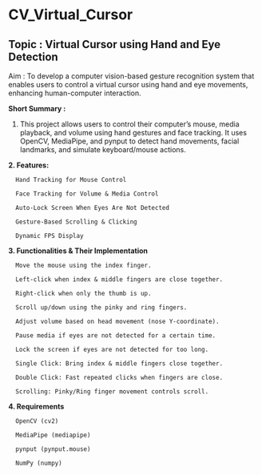 # CV_Virtual_Cursor

## Topic : Virtual Cursor using Hand and Eye Detection

Aim : To develop a computer vision-based gesture recognition system that enables users to control a
virtual cursor using hand and eye movements, enhancing human-computer interaction.

**Short Summary :**

1. This project allows users to control their computer’s mouse, media playback, and volume using hand gestures and face tracking. It uses OpenCV, MediaPipe, and pynput to detect hand movements, facial landmarks, and simulate keyboard/mouse actions.
   
**2. Features:**
   
      Hand Tracking for Mouse Control
   
      Face Tracking for Volume & Media Control
   
      Auto-Lock Screen When Eyes Are Not Detected
   
      Gesture-Based Scrolling & Clicking
   
      Dynamic FPS Display
   
**3. Functionalities & Their Implementation**
   
      Move the mouse using the index finger.
   
      Left-click when index & middle fingers are close together.
   
      Right-click when only the thumb is up.
   
      Scroll up/down using the pinky and ring fingers.

      Adjust volume based on head movement (nose Y-coordinate).
   
      Pause media if eyes are not detected for a certain time.
   
      Lock the screen if eyes are not detected for too long.

      Single Click: Bring index & middle fingers close together.
   
      Double Click: Fast repeated clicks when fingers are close.
   
      Scrolling: Pinky/Ring finger movement controls scroll.
   
**4. Requirements**
   
      OpenCV (cv2)
   
      MediaPipe (mediapipe)
   
      pynput (pynput.mouse)
   
      NumPy (numpy)
